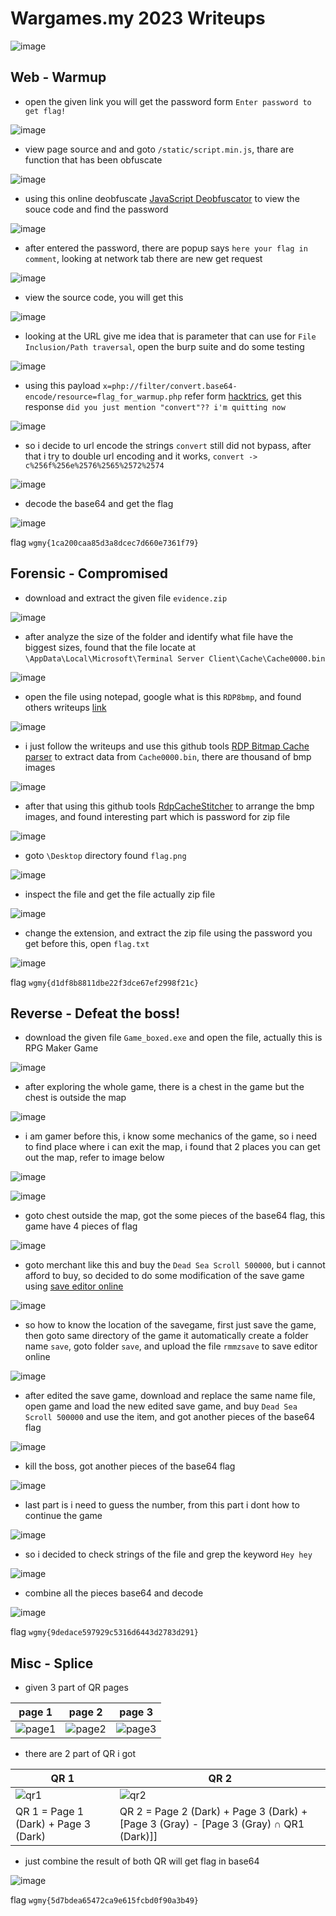# Wargames.my 2023 Writeups

![image](https://github.com/0hanif0/WGMY2023CTF-Writeups/assets/23289982/3cc54c6b-65c5-4a43-8403-78a580f6ab8d)

## Web - Warmup

- open the given link you will get the password form `Enter password to get flag!`

![image](https://github.com/0hanif0/WGMY2023CTF-Writeups/assets/23289982/b6092705-3410-457d-8f88-f9de0a25c988)

- view page source and and goto `/static/script.min.js`, thare are function that has been obfuscate

![image](https://github.com/0hanif0/WGMY2023CTF-Writeups/assets/23289982/bc150520-cd35-4a37-9ffe-3e3fb19cb3d7)

- using this online deobfuscate [JavaScript Deobfuscator](https://obf-io.deobfuscate.io/) to view the souce code and find the password

![image](https://github.com/0hanif0/WGMY2023CTF-Writeups/assets/23289982/09a69afa-ab1b-4d62-9859-448c0b0550bf)

- after entered the password, there are popup says `here your flag in comment`, looking at network tab there are new get request

![image](https://github.com/0hanif0/WGMY2023CTF-Writeups/assets/23289982/d6a58ace-2bf2-4ad7-b795-c229f92b68cd)

- view the source code, you will get this

![image](https://github.com/0hanif0/WGMY2023CTF-Writeups/assets/23289982/77753943-2214-451d-b04c-8f68180c54b2)

- looking at the URL give me idea that is parameter that can use for `File Inclusion/Path traversal`, open the burp suite and do some testing

![image](https://github.com/0hanif0/WGMY2023CTF-Writeups/assets/23289982/ed26ec9d-0e78-43f4-a450-695030959a2a)

- using this payload `x=php://filter/convert.base64-encode/resource=flag_for_warmup.php` refer form [hacktrics](https://book.hacktricks.xyz/pentesting-web/file-inclusion), get this response `did you just mention "convert"?? i'm quitting now`

![image](https://github.com/0hanif0/WGMY2023CTF-Writeups/assets/23289982/a13583fc-f9fc-4039-b249-10d1b9cae98f)

- so i decide to url encode the strings `convert` still did not bypass, after that i try to double url encoding and it works, `convert -> c%256f%256e%2576%2565%2572%2574`

![image](https://github.com/0hanif0/WGMY2023CTF-Writeups/assets/23289982/12808b50-cb6f-4e3a-8ca5-5511c94899e7)

- decode the base64 and get the flag

![image](https://github.com/0hanif0/WGMY2023CTF-Writeups/assets/23289982/0b56ee93-745e-4632-aa9a-896da4d246ad)

flag `wgmy{1ca200caa85d3a8dcec7d660e7361f79}`

## Forensic - Compromised

- download and extract the given file `evidence.zip`

![image](https://github.com/0hanif0/WGMY2023CTF-Writeups/assets/23289982/8c4ef906-a211-4d7c-9629-5552cef6058b)

- after analyze the size of the folder and identify what file have the biggest sizes, found that the file locate at `\AppData\Local\Microsoft\Terminal Server Client\Cache\Cache0000.bin`

![image](https://github.com/0hanif0/WGMY2023CTF-Writeups/assets/23289982/854e0266-3c9b-4ecc-8f00-c2a2e900a102)

- open the file using notepad, google what is this `RDP8bmp`, and found others writeups [link](https://medium.com/@yashkumarnavadiya/htb-no-place-to-hide-easy-forensics-challenge-b025c864607a)

![image](https://github.com/0hanif0/WGMY2023CTF-Writeups/assets/23289982/2ed75b75-4128-414a-9475-df19e6367f76)

- i just follow the writeups and use this github tools [RDP Bitmap Cache parser](https://github.com/ANSSI-FR/bmc-tools) to extract data from `Cache0000.bin`, there are thousand of bmp images

![image](https://github.com/0hanif0/WGMY2023CTF-Writeups/assets/23289982/fcda9a2b-8a18-456c-93de-8304a83cb3bd)

- after that using this github tools [RdpCacheStitcher](https://github.com/BSI-Bund/RdpCacheStitcher) to arrange the bmp images, and found interesting part which is password for zip file

![image](https://github.com/0hanif0/WGMY2023CTF-Writeups/assets/23289982/03cef38f-2502-405a-a178-4ce5aa67b963)

- goto `\Desktop` directory found `flag.png`

![image](https://github.com/0hanif0/WGMY2023CTF-Writeups/assets/23289982/5aced1e5-1aa0-43cc-974a-e85b9b1818e4)

- inspect the file and get the file actually zip file

![image](https://github.com/0hanif0/WGMY2023CTF-Writeups/assets/23289982/44d832c7-96b7-4c35-be0f-f5e97fab5e9d)

- change the extension, and extract the zip file using the password you get before this, open `flag.txt`

![image](https://github.com/0hanif0/WGMY2023CTF-Writeups/assets/23289982/f41e9469-2302-4d3d-84a0-ddda40a614d4)

flag `wgmy{d1df8b8811dbe22f3dce67ef2998f21c}`

## Reverse - Defeat the boss!

- download the given file `Game_boxed.exe` and open the file, actually this is RPG Maker Game

![image](https://github.com/0hanif0/WGMY2023CTF-Writeups/assets/23289982/2fccc6b7-9102-4630-8a95-a96b7c57dc69)

- after exploring the whole game, there is a chest in the game but the chest is outside the map

![image](https://github.com/0hanif0/WGMY2023CTF-Writeups/assets/23289982/ab7535ab-0bce-4723-a8f4-9bf2394ceda5)

- i am gamer before this, i know some mechanics of the game, so i need to find place where i can exit the map, i found that 2 places you can get out the map, refer to image below

![image](https://github.com/0hanif0/WGMY2023CTF-Writeups/assets/23289982/5f23c07a-5d18-4b0e-b69c-c5802d84bcb2)

![image](https://github.com/0hanif0/WGMY2023CTF-Writeups/assets/23289982/36817119-bad8-4a02-9ad2-e2e17366e6c8)

- goto chest outside the map, got the some pieces of the base64 flag, this game have 4 pieces of flag

![image](https://github.com/0hanif0/WGMY2023CTF-Writeups/assets/23289982/c23f2047-0852-40b4-9ccf-db8b435c1c38)

- goto merchant like this and buy the `Dead Sea Scroll 500000`, but i cannot afford to buy, so decided to do some modification of the save game using [save editor online](https://www.save-editor.com/tools/rpg_tkool_mz_save.html)

![image](https://github.com/0hanif0/WGMY2023CTF-Writeups/assets/23289982/26b8347c-f8aa-4ad5-a725-b40b17488efa)

- so how to know the location of the savegame, first just save the game, then goto same directory of the game it automatically create a folder name `save`, goto folder `save`, and upload the file `rmmzsave` to save editor online

![image](https://github.com/0hanif0/WGMY2023CTF-Writeups/assets/23289982/f2e95821-7d9c-4596-bf1a-6b8bb66bf102)

- after edited the save game, download and replace the same name file, open game and load the new edited save game, and buy `Dead Sea Scroll 500000` and use the item, and got another pieces of the base64 flag

![image](https://github.com/0hanif0/WGMY2023CTF-Writeups/assets/23289982/c1a9ee9b-f13b-43c6-9d1b-d99263e3b62f)

- kill the boss, got another pieces of the base64 flag

![image](https://github.com/0hanif0/WGMY2023CTF-Writeups/assets/23289982/154a67bd-e676-4457-9a25-9fd4331d01f1)

- last part is i need to guess the number, from this part i dont how to continue the game

![image](https://github.com/0hanif0/WGMY2023CTF-Writeups/assets/23289982/da685690-b237-4e86-8a2d-77b7c6db101d)

- so i decided to check strings of the file and grep the keyword `Hey hey`

![image](https://github.com/0hanif0/WGMY2023CTF-Writeups/assets/23289982/35eea658-4014-4ecd-b0e3-a0143404ac69)

- combine all the pieces base64 and decode

![image](https://github.com/0hanif0/WGMY2023CTF-Writeups/assets/23289982/38779e2c-7b0d-48b3-831e-508578841190)

flag `wgmy{9dedace597929c5316d6443d2783d291}`

## Misc - Splice

- given 3 part of QR pages

| page 1 | page 2 | page 3 |
|--------|--------|--------|
| ![page1](https://github.com/0hanif0/WGMY2023CTF-Writeups/assets/23289982/37c41282-c66a-4a25-866c-4c4ce19164c3) | ![page2](https://github.com/0hanif0/WGMY2023CTF-Writeups/assets/23289982/c24dc7d2-1805-4724-b837-2fe45fc230be) | ![page3](https://github.com/0hanif0/WGMY2023CTF-Writeups/assets/23289982/779ede0a-af9e-40ba-a802-cab957dbb6ef) |

- there are 2 part of QR i got

| QR 1 | QR 2 |
|------|------|
| ![qr1](https://github.com/0hanif0/WGMY2023CTF-Writeups/assets/23289982/a4f9aec3-266d-469c-b9de-6a6c5fe18d68) | ![qr2](https://github.com/0hanif0/WGMY2023CTF-Writeups/assets/23289982/7f1b3d99-6977-4bd1-b11a-7c580b47b128) |
| QR 1 = Page 1 \(Dark) \+ Page 3 \(Dark) | QR 2 = Page 2 \(Dark) \+ Page 3 \(Dark) \+ \[Page 3 \(Gray) - \[Page 3 \(Gray) ∩ QR1 \(Dark)\]\] |

- just combine the result of both QR will get flag in base64

![image](https://github.com/0hanif0/WGMY2023CTF-Writeups/assets/23289982/a45d8818-ad30-469c-903c-bf3ea867e8c4)

flag `wgmy{5d7bdea65472ca9e615fcbd0f90a3b49}`
